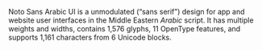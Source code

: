 Noto Sans Arabic UI is a unmodulated (“sans serif”) design for app and website user interfaces in the Middle Eastern _Arabic_ script. It has multiple weights and widths, contains 1,576 glyphs, 11 OpenType features, and supports 1,161 characters from 6 Unicode blocks.